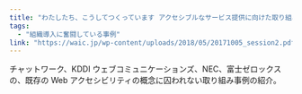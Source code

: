 ```yaml
---
title: "わたしたち、こうしてつくっています アクセシブルなサービス提供に向けた取り組み "
tags:
  - "組織導入に奮闘している事例"
link: "https://waic.jp/wp-content/uploads/2018/05/20171005_session2.pdf"
---
```


チャットワーク、KDDI ウェブコミュニケーションズ、NEC、富士ゼロックスの、既存の Web アクセシビリティの概念に囚われない取り組み事例の紹介。
